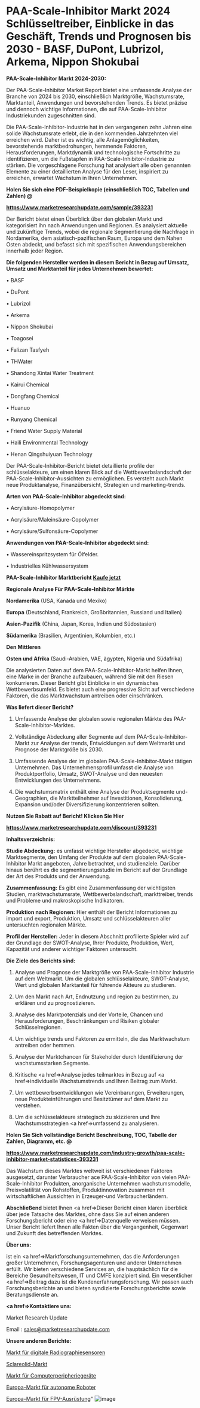 # PAA-Scale-Inhibitor Markt 2024 Schlüsseltreiber, Einblicke in das Geschäft, Trends und Prognosen bis 2030 - BASF, DuPont, Lubrizol, Arkema, Nippon Shokubai

<strong>PAA-Scale-Inhibitor Markt 2024-2030:</strong>

Der PAA-Scale-Inhibitor Market Report bietet eine umfassende Analyse der Branche von 2024 bis 2030, einschließlich Marktgröße, Wachstumsrate, Marktanteil, Anwendungen und bevorstehenden Trends. Es bietet präzise und dennoch wichtige Informationen, die auf PAA-Scale-Inhibitor Industriekunden zugeschnitten sind.

Die PAA-Scale-Inhibitor-Industrie hat in den vergangenen zehn Jahren eine solide Wachstumsrate erlebt, die in den kommenden Jahrzehnten viel erreichen wird. Daher ist es wichtig, alle Anlagemöglichkeiten, bevorstehende marktbedrohungen, hemmende Faktoren, Herausforderungen, Marktdynamik und technologische Fortschritte zu identifizieren, um die Fußstapfen in PAA-Scale-Inhibitor-Industrie zu stärken. Die vorgeschlagene Forschung hat analysiert alle oben genannten Elemente zu einer detaillierten Analyse für den Leser, inspiriert zu erreichen, erwartet Wachstum in Ihren Unternehmen.



<strong>Holen Sie sich eine PDF-Beispielkopie (einschließlich TOC, Tabellen und Zahlen) @
</strong>

<strong><a href=https://www.marketresearchupdate.com/sample/393231>

<strong>https://www.marketresearchupdate.com/sample/393231</u></font></a></strong></strong>

Der Bericht bietet einen Überblick über den globalen Markt und kategorisiert ihn nach Anwendungen und Regionen. Es analysiert aktuelle und zukünftige Trends, wobei die regionale Segmentierung die Nachfrage in Nordamerika, dem asiatisch-pazifischen Raum, Europa und dem Nahen Osten abdeckt, und befasst sich mit spezifischen Anwendungsbereichen innerhalb jeder Region.



<strong>Die folgenden Hersteller werden in diesem Bericht in Bezug auf Umsatz, Umsatz und Marktanteil für jedes Unternehmen bewertet:</strong>

• BASF

• DuPont

• Lubrizol

• Arkema

• Nippon Shokubai

• Toagosei

• Falizan Tasfyeh

• THWater

• Shandong Xintai Water Treatment

• Kairui Chemical

• Dongfang Chemical

• Huanuo

• Runyang Chemical

• Friend Water Supply Material

• Haili Environmental Technology

• Henan Qingshuiyuan Technology

Der PAA-Scale-Inhibitor-Bericht bietet detaillierte profile der schlüsselakteure, um einen klaren Blick auf die Wettbewerbslandschaft der PAA-Scale-Inhibitor-Aussichten zu ermöglichen. Es versteht auch Markt neue Produktanalyse, Finanzübersicht, Strategien und marketing-trends.



<strong>Arten von PAA-Scale-Inhibitor abgedeckt sind:</strong>

• Acrylsäure-Homopolymer

• Acrylsäure/Maleinsäure-Copolymer

• Acrylsäure/Sulfonsäure-Copolymer



<strong>Anwendungen von PAA-Scale-Inhibitor abgedeckt sind:</strong>

• Wassereinspritzsystem für Ölfelder.

• Industrielles Kühlwassersystem



<strong>PAA-Scale-Inhibitor Marktbericht <a href=https://www.marketresearchupdate.com/buynow/393231>Kaufe jetzt</a></strong>



<strong>Regionale Analyse Für PAA-Scale-Inhibitor Märkte</strong>



<strong>Nordamerika</strong> (USA, Kanada und Mexiko)



<strong>Europa</strong> (Deutschland, Frankreich, Großbritannien, Russland und Italien)



<strong>Asien-Pazifik</strong> (China, Japan, Korea, Indien und Südostasien)



<strong>Südamerika</strong> (Brasilien, Argentinien, Kolumbien, etc.)



<strong>Den Mittleren</strong> 

<strong>Osten und Afrika</strong> (Saudi-Arabien, VAE, ägypten, Nigeria und Südafrika)

Die analysierten Daten auf dem PAA-Scale-Inhibitor-Markt helfen Ihnen, eine Marke in der Branche aufzubauen, während Sie mit den Riesen konkurrieren. Dieser Bericht gibt Einblicke in ein dynamisches Wettbewerbsumfeld. Es bietet auch eine progressive Sicht auf verschiedene Faktoren, die das Marktwachstum antreiben oder einschränken.



<strong>Was liefert dieser Bericht?</strong>

1. Umfassende Analyse der globalen sowie regionalen Märkte des PAA-Scale-Inhibitor-Marktes.

2. Vollständige Abdeckung aller Segmente auf dem PAA-Scale-Inhibitor-Markt zur Analyse der trends, Entwicklungen auf dem Weltmarkt und Prognose der Marktgröße bis 2030.

3. Umfassende Analyse der im globalen PAA-Scale-Inhibitor-Markt tätigen Unternehmen. Das Unternehmensprofil umfasst die Analyse von Produktportfolio, Umsatz, SWOT-Analyse und den neuesten Entwicklungen des Unternehmens.

4. Die wachstumsmatrix enthält eine Analyse der Produktsegmente und-Geographien, die Marktteilnehmer auf Investitionen, Konsolidierung, Expansion und/oder Diversifizierung konzentrieren sollten.



<strong>Nutzen Sie Rabatt auf Bericht! Klicken Sie Hier
</strong>

<strong><a href=https://www.marketresearchupdate.com/discount/393231>https://www.marketresearchupdate.com/discount/393231</b></u></font></strong></a>



<strong>Inhaltsverzeichnis:</strong>



<strong>Studie Abdeckung:</strong> es umfasst wichtige Hersteller abgedeckt, wichtige Marktsegmente, den Umfang der Produkte auf dem globalen PAA-Scale-Inhibitor Markt angeboten, Jahre betrachtet, und studienziele. Darüber hinaus berührt es die segmentierungsstudie im Bericht auf der Grundlage der Art des Produkts und der Anwendung.



<strong>Zusammenfassung:</strong> Es gibt eine Zusammenfassung der wichtigsten Studien, marktwachstumsrate, Wettbewerbslandschaft, markttreiber, trends und Probleme und makroskopische Indikatoren.



<strong>Produktion nach Regionen:</strong> Hier enthält der Bericht Informationen zu import und export, Produktion, Umsatz und schlüsselakteuren aller untersuchten regionalen Märkte.



<strong>Profil der Hersteller:</strong> Jeder in diesem Abschnitt profilierte Spieler wird auf der Grundlage der SWOT-Analyse, Ihrer Produkte, Produktion, Wert, Kapazität und anderer wichtiger Faktoren untersucht.



<strong>Die Ziele des Berichts sind:</strong>

1) Analyse und Prognose der Marktgröße von PAA-Scale-Inhibitor Industrie auf dem Weltmarkt.
Um die globalen schlüsselakteure, SWOT-Analyse, Wert und globalen Marktanteil für führende Akteure zu studieren.

2) Um den Markt nach Art, Endnutzung und region zu bestimmen, zu erklären und zu prognostizieren.

3) Analyse des Marktpotenzials und der Vorteile, Chancen und Herausforderungen, Beschränkungen und Risiken globaler Schlüsselregionen.

4) Um wichtige trends und Faktoren zu ermitteln, die das Marktwachstum antreiben oder hemmen.

5) Analyse der Marktchancen für Stakeholder durch Identifizierung der wachstumsstarken Segmente.

6) Kritische <a href=>Analyse</a> jedes teilmarktes in Bezug auf <a href=>individuelle</a> Wachstumstrends und Ihren Beitrag zum Markt.

7) Um wettbewerbsentwicklungen wie Vereinbarungen, Erweiterungen, neue Produkteinführungen und Besitztümer auf dem Markt zu verstehen.

8) Um die schlüsselakteure strategisch zu skizzieren und Ihre Wachstumsstrategien <a href=>umfassend</a> zu analysieren.



<strong>Holen Sie Sich vollständige Bericht Beschreibung, TOC, Tabelle der Zahlen, Diagramm, etc. @ </strong>

<strong><a href=https://www.marketresearchupdate.com/industry-growth/paa-scale-inhibitor-market-statistices-393231>https://www.marketresearchupdate.com/industry-growth/paa-scale-inhibitor-market-statistices-393231</a></font></strong>

Das Wachstum dieses Marktes weltweit ist verschiedenen Faktoren ausgesetzt, darunter Verbraucher ace PAA-Scale-Inhibitor von vielen PAA-Scale-Inhibitor Produkten, anorganische Unternehmen wachstumsmodelle, Preisvolatilität von Rohstoffen, Produktinnovation zusammen mit wirtschaftlichen Aussichten in Erzeuger-und Verbraucherländern.



<strong>Abschließend</strong> bietet Ihnen <a href=>Dieser</a> Bericht einen klaren überblick über jede Tatsache des Marktes, ohne dass Sie auf einen anderen Forschungsbericht oder eine <a href=>Datenquelle</a> verweisen müssen. Unser Bericht liefert Ihnen alle Fakten über die Vergangenheit, Gegenwart und Zukunft des betreffenden Marktes.



<strong>Über uns:</strong>

 ist ein <a href=>Marktfors</a>chungsunternehmen, das die Anforderungen großer Unternehmen, Forschungsagenturen und anderer Unternehmen erfüllt. Wir bieten verschiedene Services an, die hauptsächlich für die Bereiche Gesundheitswesen, IT und CMFE konzipiert sind. Ein wesentlicher <a href=>Beitrag</a> dazu ist die Kundenerfahrungsforschung. Wir passen auch Forschungsberichte an und bieten syndizierte Forschungsberichte sowie Beratungsdienste an.



<strong><a href=>Kontaktiere uns:</a></strong>

Market Research Update

Email : sales@marketresearchupdate.com



<strong>Unsere anderen Berichte:</strong>

<a href=https://www.linkedin.com/pulse/digital-radiography-sensors-market-2023-challenges>Markt für digitale Radiographiesensoren</a>

<a href=https://www.linkedin.com/pulse/sclareolide-market-2023-analysis-growth-drivers>Sclareolid-Markt</a>

<a href=https://www.linkedin.com/pulse/computer-peripherals-market-size-trends-consumption>Markt für Computerperipheriegeräte</a>

<a href=https://www.linkedin.com/pulse/europe-autonomous-robot-market-challenges-opportunities>Europa-Markt für autonome Roboter</a>

<a href=https://www.linkedin.com/pulse/europe-equipment-fpv-market-2023-booming-across-globe>Europa-Markt für FPV-Ausrüstung</a>"
![image](https://github.com/meghapanth/markettrends/assets/163847665/bcc29a98-d756-420f-848e-e21e3d7318b6)
